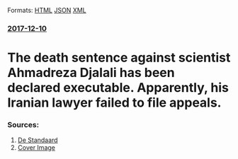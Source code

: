 
Formats: [HTML](/news/2017/12/10/the-death-sentence-against-scientist-ahmadreza-djalali-has-been-declared-executable-apparently-his-iranian-lawyer-failed-to-file-appeals.html)  [JSON](/news/2017/12/10/the-death-sentence-against-scientist-ahmadreza-djalali-has-been-declared-executable-apparently-his-iranian-lawyer-failed-to-file-appeals.json)  [XML](/news/2017/12/10/the-death-sentence-against-scientist-ahmadreza-djalali-has-been-declared-executable-apparently-his-iranian-lawyer-failed-to-file-appeals.xml)  

### [2017-12-10](/news/2017/12/10/index.md)

# The death sentence against scientist Ahmadreza Djalali has been declared executable. Apparently, his Iranian lawyer failed to file appeals. 




### Sources:

1. [De Standaard](http://www.standaard.be/cnt/dmf20171210_03234786)
1. [Cover Image](https://dsocdn.akamaized.net/Assets/Images_Upload/2017/12/10/b859d354-ddd1-11e7-9e9f-4b1e54251fba_web_scale_0.1967397_0.1967398__.jpg)
